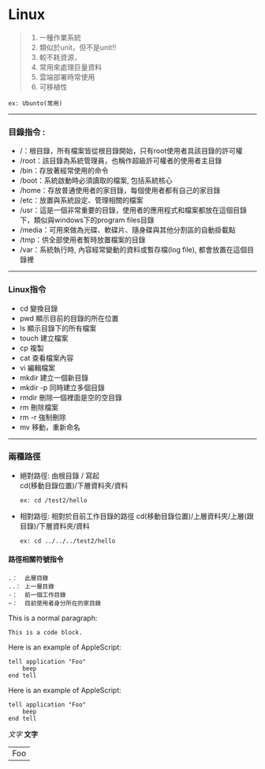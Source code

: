 # Linux
> 
> 1.   一種作業系統
> 2.   類似於unit，但不是unit!!
> 3.   較不耗資源，
> 4.   常用來處理巨量資料
> 5.  雲端部署時常使用
> 6.  可移植性<br>


    ex: Ubunto(常用)

---
### 目錄指令 : 
- /：根目錄，所有檔案皆從根目錄開始，只有root使用者具該目錄的許可權<br>
- /root：該目錄為系統管理員，也稱作超級許可權者的使用者主目錄<br>
- /bin：存放著經常使用的命令<br>
- /boot：系統啟動時必須讀取的檔案, 包括系統核心<br>
- /home：存放普通使用者的家目錄，每個使用者都有自己的家目錄<br>
- /etc：放置與系統設定、管理相關的檔案<br>
- /usr：這是一個非常重要的目錄，使用者的應用程式和檔案都放在這個目錄下，類似與windows下的program files目錄<br>
- /media：可用來做為光碟、軟碟片、隨身碟與其他分割區的自動掛載點<br>
- /tmp：供全部使用者暫時放置檔案的目錄<br>
- /var：系統執行時, 內容經常變動的資料或暫存檔(log file), 都會放置在這個目錄裡<br>
---
### Linux指令
- cd        變換目錄
- pwd       顯示目前的目錄的所在位置
- ls        顯示目錄下的所有檔案
- touch     建立檔案
- cp        複製
- cat       查看檔案內容
- vi        編輯檔案
- mkdir     建立一個新目錄
- mkdir -p  同時建立多個目錄
- rmdir     刪除一個裡面是空的空目錄
- rm        刪除檔案
- rm -r     強制刪除
- mv        移動，重新命名
---
### 兩種路徑
*   絕對路徑: 由根目錄 / 寫起<br>
        cd(移動目錄位置)/下層資料夾/資料
        
        ex: cd /test2/hello
        
*   相對路徑: 相對於目前工作目錄的路徑
        cd(移動目錄位置)/上層資料夾/上層(跟目錄)/下層資料夾/資料
        
        ex: cd ../../../test2/hello

#### 路徑相關符號指令
    .：  此層目錄
    ..： 上一層目錄
    -：  前一個工作目錄
    ~：  目前使用者身分所在的家目錄
        
<p>This is a normal paragraph:</p>

<pre><code>This is a code block.
</code></pre>
Here is an example of AppleScript:

    tell application "Foo"
        beep
    end tell
<p>Here is an example of AppleScript:</p>

<pre><code>tell application "Foo"
    beep
end tell
</code></pre>

*文字*
**文字**
<table>
    <tr>
        <td>Foo</td>
    </tr>
</table>
